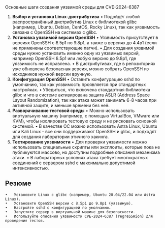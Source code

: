 
Основные шаги создания уязвимой среды для CVE-2024-6387
1. **Выбор и установка Linux-дистрибутива**
	•	Подойдёт любой распространённый дистрибутив Linux с библиотекой glibc (например, Ubuntu, Debian, CentOS, Rocky Linux), так как уязвимость связана с OpenSSH на системах с glibc.
2. **Установка уязвимой версии OpenSSH**
	•	Уязвимость присутствует в версиях OpenSSH с 8.5p1 по 9.8p1, а также в версиях до 4.4p1 (если не применены соответствующие патчи).
	•	Для создания уязвимой среды нужно установить именно одну из уязвимых версий, например OpenSSH 8.5p1 или любую версию до 9.8p1, где уязвимость не исправлена.
	•	В дистрибутивах, где в репозиториях уже обновлена безопасная версия, можно собрать OpenSSH из исходников нужной версии вручную.
3. **Конфигурация OpenSSH**
	•	Оставить конфигурацию sshd по умолчанию, так как уязвимость проявляется при стандартных настройках.
	•	Убедиться, что включена стандартная библиотека glibc и что в системе активирована защита ASLR (Address Space Layout Randomization), так как атака может занимать 6-8 часов при активной защите, и меньше времени без неё.
4. **Разворачивание тестовой среды**
	•	Можно использовать виртуальную машину (например, с помощью VirtualBox, VMware или KVM), чтобы изолировать тестовую среду и не рисковать основной системой.
	•	В качестве ОС можно использовать Astra Linux, Ubuntu или Kali Linux - все они поддерживают OpenSSH и glibc, и подходят для создания лаборатории этичного хакинга.
5. **Тестирование уязвимости**
	•	Для проверки уязвимости можно использовать специальные скрипты или эксплоиты, которые пока не публикуются массово, но доступны подробные описания механизма атаки.
	•	В лабораторных условиях атака требует многократных соединений с сервером sshd с максимально допустимой интенсивностью.

## **Резюме**
	•	Установите Linux с glibc (например, Ubuntu 20.04/22.04 или Astra Linux).
	•	Установите OpenSSH версии с 8.5p1 до 9.8p1 (уязвимую).
	•	Настройте sshd с конфигурацией по умолчанию.
	•	Запустите сервер в виртуальной машине для безопасности.
	•	Используйте описания уязвимости CVE-2024-6387 (regreSSHion) для проведения тестов.